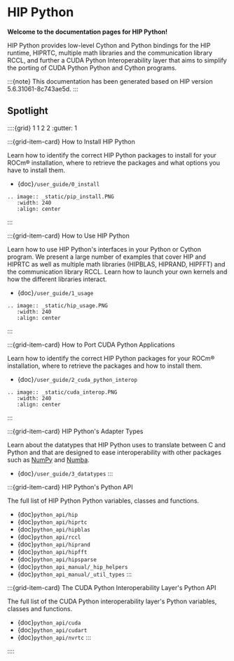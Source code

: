 <!-- MIT License
  -- 
  -- Copyright (c) 2023 Advanced Micro Devices, Inc.
  -- 
  -- Permission is hereby granted, free of charge, to any person obtaining a copy
  -- of this software and associated documentation files (the "Software"), to deal
  -- in the Software without restriction, including without limitation the rights
  -- to use, copy, modify, merge, publish, distribute, sublicense, and/or sell
  -- copies of the Software, and to permit persons to whom the Software is
  -- furnished to do so, subject to the following conditions:
  -- 
  -- The above copyright notice and this permission notice shall be included in all
  -- copies or substantial portions of the Software.
  -- 
  -- THE SOFTWARE IS PROVIDED "AS IS", WITHOUT WARRANTY OF ANY KIND, EXPRESS OR
  -- IMPLIED, INCLUDING BUT NOT LIMITED TO THE WARRANTIES OF MERCHANTABILITY,
  -- FITNESS FOR A PARTICULAR PURPOSE AND NONINFRINGEMENT. IN NO EVENT SHALL THE
  -- AUTHORS OR COPYRIGHT HOLDERS BE LIABLE FOR ANY CLAIM, DAMAGES OR OTHER
  -- LIABILITY, WHETHER IN AN ACTION OF CONTRACT, TORT OR OTHERWISE, ARISING FROM,
  -- OUT OF OR IN CONNECTION WITH THE SOFTWARE OR THE USE OR OTHER DEALINGS IN THE
  -- SOFTWARE.
  -->
# HIP Python

**Welcome to the documentation pages for HIP Python!**

HIP Python provides low-level Cython and Python bindings for the HIP runtime, HIPRTC,
multiple math libraries and the communication library RCCL,
and further a CUDA Python Interoperability layer that aims to simplify
the porting of CUDA Python Python and Cython programs.

:::{note}
This documentation has been generated based on HIP version 5.6.31061-8c743ae5d.
:::

## Spotlight

::::{grid} 1 1 2 2
:gutter: 1

:::{grid-item-card} How to Install HIP Python

Learn how to identify the correct HIP Python packages 
to install for your ROCm&reg; installation, 
where to retrieve the packages and what options
you have to install them.

- {doc}`/user_guide/0_install`

```{eval-rst}
.. image:: _static/pip_install.PNG
   :width: 240
   :align: center
```

:::

:::{grid-item-card} How to Use HIP Python

Learn how to use HIP Python's interfaces in your Python or Cython program.
We present a large number of examples that cover 
HIP and HIPRTC as well as multiple math libraries (HIPBLAS, HIPRAND, HIPFFT) 
and the communication library RCCL.
Learn how to launch your own kernels and how the different
libraries interact.

- {doc}`/user_guide/1_usage`

```{eval-rst}
.. image:: _static/hip_usage.PNG
   :width: 240
   :align: center
```

:::

:::{grid-item-card} How to Port CUDA Python Applications

Learn how to identify the correct HIP Python packages for your ROCm&reg; installation, 
where to retrieve the packages and how to install them.

- {doc}`/user_guide/2_cuda_python_interop`

```{eval-rst}
.. image:: _static/cuda_interop.PNG
   :width: 240
   :align: center
```

:::

:::{grid-item-card} HIP Python's Adapter Types

Learn about the datatypes that HIP Python uses to translate between C and Python 
and that are designed to ease interoperability with other
packages such as [NumPy](https://numpy.org) and [Numba](https://numba.pydata.org/).

- {doc}`/user_guide/3_datatypes`
:::

:::{grid-item-card} HIP Python's Python API

The full list of HIP Python Python variables, classes
and functions.

- {doc}`python_api/hip`
- {doc}`python_api/hiprtc`
- {doc}`python_api/hipblas`
- {doc}`python_api/rccl`
- {doc}`python_api/hiprand`
- {doc}`python_api/hipfft`
- {doc}`python_api/hipsparse`
- {doc}`python_api_manual/_hip_helpers`
- {doc}`python_api_manual/_util_types`
:::

:::{grid-item-card} The CUDA Python Interoperability Layer's Python API

The full list of the CUDA Python interoperability layer's Python variables, classes
and functions.

- {doc}`python_api/cuda`
- {doc}`python_api/cudart`
- {doc}`python_api/nvrtc`
:::

::::